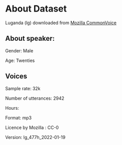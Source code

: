 # About Dataset
Luganda (lg) downloaded from [Mozilla CommonVoice]()

## About speaker:
Gender: Male

Age: Twenties
## Voices
Sample rate: 32k

Number of utterances: 2942

Hours: 

Format: mp3

Licence by Mozilla : CC-0

Version: lg_477h_2022-01-19



